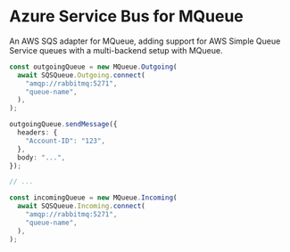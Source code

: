 # Azure Service Bus for MQueue

An AWS SQS adapter for MQueue, adding support for AWS Simple Queue Service
queues with a multi-backend setup with MQueue.

```ts
const outgoingQueue = new MQueue.Outgoing(
  await SQSQueue.Outgoing.connect(
    "amqp://rabbitmq:5271",
    "queue-name",
  ),
);

outgoingQueue.sendMessage({
  headers: {
    "Account-ID": "123",
  },
  body: "...",
});

// ...

const incomingQueue = new MQueue.Incoming(
  await SQSQueue.Incoming.connect(
    "amqp://rabbitmq:5271",
    "queue-name",
  ),
);
```
